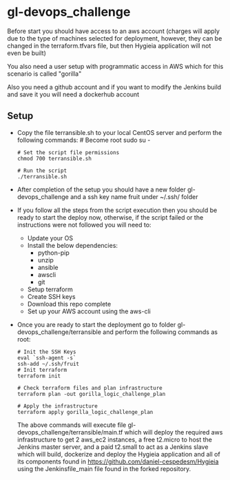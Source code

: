 # gl-devops_challenge
Before start you should have access to an aws account (charges will apply due to the type of machines selected for deployment, however, they can be changed in the terraform.tfvars file, but then Hygieia application will not even be built)

You also need a user setup with programmatic access in AWS which for this scenario is called "gorilla"

Also you need a github account and if you want to modify the Jenkins build and save it you will need a dockerhub account
## Setup
- Copy the file terransible.sh to your local CentOS server and perform the following commands:
      # Become root
      sudo su -

      # Set the script file permissions
      chmod 700 terransible.sh

      # Run the script
      ./terransible.sh

- After completion of the setup you should have a new folder gl-devops_challenge and a ssh key name fruit under ~/.ssh/ folder
- If you follow all the steps from the script execution then you should be ready to start the deploy now, otherwise, if the script failed or the instructions were not followed you will need to:
  - Update your OS
  - Install the below dependencies:
    - python-pip
    - unzip
    - ansible
    - awscli
    - git
  - Setup terraform
  - Create SSH keys
  - Download this repo complete
  - Set up your AWS account using the aws-cli

- Once you are ready to start the deployment go to folder gl-devops_challenge/terransible and perform the following commands as root:

      # Init the SSH Keys
      eval `ssh-agent -s`
      ssh-add ~/.ssh/fruit
      # Init terraform
      terraform init

      # Check terraform files and plan infrastructure
      terraform plan -out gorilla_logic_challenge_plan

      # Apply the infrastructure
      terraform apply gorilla_logic_challenge_plan

    The above commands will execute file gl-devops_challenge/terransible/main.tf which will deploy the required aws infrastructure to get 2 aws_ec2 instances, a free t2.micro to host the Jenkins master server, and a paid t2.small to act as a Jenkins slave which will build, dockerize and deploy the Hygieia application and all of its components found in https://github.com/daniel-cespedesm/Hygieia using the Jenkinsfile_main file found in the forked repository.
